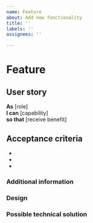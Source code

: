 ```yaml
---
name: Feature
about: Add new functionality
title: ''
labels: ''
assignees: ''

---
```


# Feature

## User story

**As** [role]
<br>**I can** [capability]
<br>**so that** [receive benefit]

## Acceptance criteria
<!-- Notes about what the story must do in order for the product owner to accept it as complete -->

-
-
-


### Additional information
<!-- References, external dependencies, etc. -->


### Design
<!-- Maybe add later -->


### Possible technical solution
<!-- Added later by developers -->
